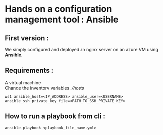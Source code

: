 # Hands on a configuration management tool : Ansible
## First version :
We simply configured and deployed an nginx server on an azure VM using __Ansible__.
## Requirements :
A virtual machine \
Change the inventory variables _./hosts_ 
``` 
ws1 ansible_host=<IP_ADDRESS> ansible_user=<USERNAME> ansible_ssh_private_key_file=<PATH_TO_SSH_PRIVATE_KEY>
```
## How to run a playbook from cli   :

```
ansible-playbook <playbook_file_name.yml>
```
